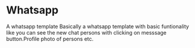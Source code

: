 # Whatsapp
A whatsapp template
Basically a whatsapp template with basic funtionality  like you can see the new chat persons with clicking on messsage button.Profile photo of persons etc.
